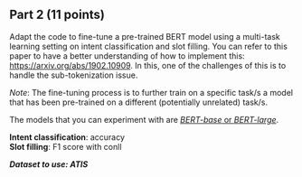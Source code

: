 ## Part 2 (11 points)

Adapt the code to fine-tune a pre-trained BERT model using a multi-task learning setting on intent classification and slot filling. 
You can refer to this paper to have a better understanding of how to implement this: https://arxiv.org/abs/1902.10909. In this, one of the challenges of this is to handle the sub-tokenization issue.

*Note*: The fine-tuning process is to further train on a specific task/s a model that has been pre-trained on a different (potentially unrelated) task/s.


The models that you can experiment with are [*BERT-base* or *BERT-large*](https://huggingface.co/google-bert/bert-base-uncased). 

**Intent classification**: accuracy <br>
**Slot filling**: F1 score with conll

***Dataset to use: ATIS***
